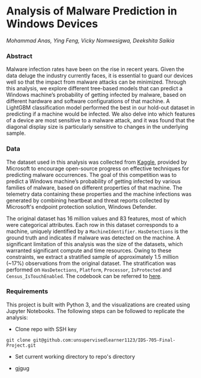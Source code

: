 # Analysis of Malware Prediction in Windows Devices

*Mohammad Anas, Ying Feng, Vicky Nomwesigwa, Deekshita Saikia*

### Abstract
Malware infection rates have been on the rise in recent years. Given the data deluge the industry currently faces, it is essential to guard our devices well so that the impact from malware attacks can be minimized. Through this analysis, we explore different tree-based models that can predict a Windows machine’s probability of getting infected by malware, based on different hardware and software configurations of that machine. A LightGBM classification model performed the best in our hold-out dataset in predicting if a machine would be infected. We also delve into which features of a device are most sensitive to a malware attack, and it was found that the diagonal display size is particularly sensitive to changes in the underlying sample.

### Data
The dataset used in this analysis was collected from [Kaggle](https://www.kaggle.com/competitions/microsoft-malware-prediction), provided by Microsoft to encourage open-source progress on effective techniques for predicting malware occurrences. The goal of this competition was to predict a Windows machine’s probability of getting infected by various families of malware, based on different properties of that machine. The telemetry data containing these properties and the machine infections was generated by combining heartbeat and threat reports collected by Microsoft's endpoint protection solution, Windows Defender.

The original dataset has 16 million values and 83 features, most of which were categorical attributes. Each row in this dataset corresponds to a machine, uniquely identified by a `MachineIdentifier`. `HasDetections` is the ground truth and indicates if malware was detected on the machine. A significant limitation of this analysis was the size of the datasets, which warranted significant compute and time resources. Owing to these constraints, we extract a stratified sample of approximately 1.5 million (~17%) observations from the original dataset. The stratification was performed on `HasDetections`, `Platform`, `Processor`, `IsProtected` and `Census_IsTouchEnabled`. The codebook can be referred to [here](https://www.kaggle.com/competitions/microsoft-malware-prediction/data?select=train.csv).

### Requirements
This project is built with Python 3, and the visualizations are created using Jupyter Notebooks. The following steps can be followed to replicate the analysis:

* Clone repo with SSH key
```
git clone git@github.com:unsupervisedlearner1123/IDS-705-Final-Project.git
```

* Set current working directory to repo's directory

* gjgug 
